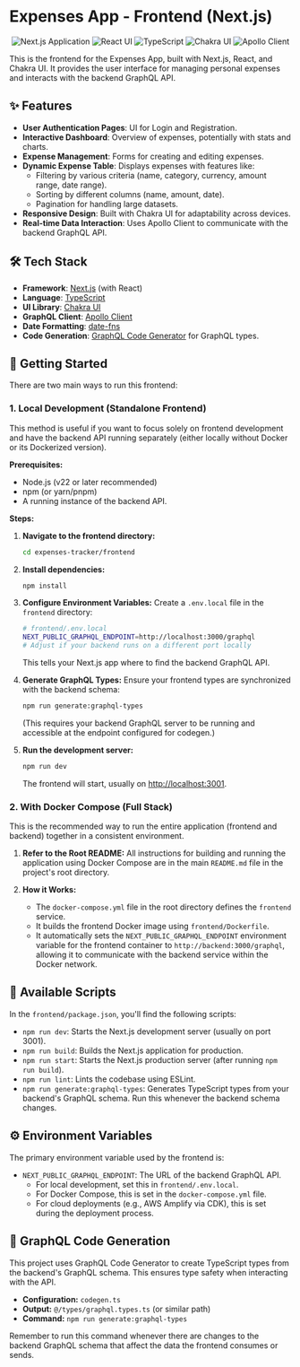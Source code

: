 # Expenses App - Frontend (Next.js)

<p align="center">
  <img src="https://img.shields.io/badge/Next.js-Application-black?style=for-the-badge&logo=next.js" alt="Next.js Application" />
  <img src="https://img.shields.io/badge/React-UI-61DAFB?style=for-the-badge&logo=react" alt="React UI" />
  <img src="https://img.shields.io/badge/TypeScript-Code-3178C6?style=for-the-badge&logo=typescript" alt="TypeScript" />
  <img src="https://img.shields.io/badge/Chakra%20UI-Styling-319795?style=for-the-badge&logo=chakraui" alt="Chakra UI" />
  <img src="https://img.shields.io/badge/Apollo%20Client-GraphQL-e535ab?style=for-the-badge&logo=apollographql" alt="Apollo Client" />
</p>

This is the frontend for the Expenses App, built with Next.js, React, and Chakra UI. It provides the user interface for managing personal expenses and interacts with the backend GraphQL API.

## ✨ Features

  * **User Authentication Pages**: UI for Login and Registration.
  * **Interactive Dashboard**: Overview of expenses, potentially with stats and charts.
  * **Expense Management**: Forms for creating and editing expenses.
  * **Dynamic Expense Table**: Displays expenses with features like:
      * Filtering by various criteria (name, category, currency, amount range, date range).
      * Sorting by different columns (name, amount, date).
      * Pagination for handling large datasets.
  * **Responsive Design**: Built with Chakra UI for adaptability across devices.
  * **Real-time Data Interaction**: Uses Apollo Client to communicate with the backend GraphQL API.

## 🛠️ Tech Stack

  * **Framework**: [Next.js](https://nextjs.org/) (with React)
  * **Language**: [TypeScript](https://www.typescriptlang.org/)
  * **UI Library**: [Chakra UI](https://chakra-ui.com/)
  * **GraphQL Client**: [Apollo Client](https://www.apollographql.com/docs/react/)
  * **Date Formatting**: [date-fns](https://date-fns.org/)
  * **Code Generation**: [GraphQL Code Generator](https://www.the-guild.dev/graphql/codegen) for GraphQL types.

## 🚀 Getting Started

There are two main ways to run this frontend:

### 1\. Local Development (Standalone Frontend)

This method is useful if you want to focus solely on frontend development and have the backend API running separately (either locally without Docker or its Dockerized version).

**Prerequisites:**

  * Node.js (v22 or later recommended)
  * npm (or yarn/pnpm)
  * A running instance of the backend API.

**Steps:**

1.  **Navigate to the frontend directory:**

    ```bash
    cd expenses-tracker/frontend
    ```

2.  **Install dependencies:**

    ```bash
    npm install
    ```

3.  **Configure Environment Variables:**
    Create a `.env.local` file in the `frontend` directory:

    ```bash
    # frontend/.env.local
    NEXT_PUBLIC_GRAPHQL_ENDPOINT=http://localhost:3000/graphql 
    # Adjust if your backend runs on a different port locally
    ```

    This tells your Next.js app where to find the backend GraphQL API.

4.  **Generate GraphQL Types:**
    Ensure your frontend types are synchronized with the backend schema:

    ```bash
    npm run generate:graphql-types
    ```

    (This requires your backend GraphQL server to be running and accessible at the endpoint configured for codegen.)

5.  **Run the development server:**

    ```bash
    npm run dev
    ```

    The frontend will start, usually on [http://localhost:3001](https://www.google.com/search?q=http://localhost:3001).

### 2\. With Docker Compose (Full Stack)

This is the recommended way to run the entire application (frontend and backend) together in a consistent environment.

1.  **Refer to the Root README:**
    All instructions for building and running the application using Docker Compose are in the main `README.md` file in the project's root directory.

2.  **How it Works:**

      * The `docker-compose.yml` file in the root directory defines the `frontend` service.
      * It builds the frontend Docker image using `frontend/Dockerfile`.
      * It automatically sets the `NEXT_PUBLIC_GRAPHQL_ENDPOINT` environment variable for the frontend container to `http://backend:3000/graphql`, allowing it to communicate with the backend service within the Docker network.

## 📜 Available Scripts

In the `frontend/package.json`, you'll find the following scripts:

  * `npm run dev`: Starts the Next.js development server (usually on port 3001).
  * `npm run build`: Builds the Next.js application for production.
  * `npm run start`: Starts the Next.js production server (after running `npm run build`).
  * `npm run lint`: Lints the codebase using ESLint.
  * `npm run generate:graphql-types`: Generates TypeScript types from your backend's GraphQL schema. Run this whenever the backend schema changes.

## ⚙️ Environment Variables

The primary environment variable used by the frontend is:

  * `NEXT_PUBLIC_GRAPHQL_ENDPOINT`: The URL of the backend GraphQL API.
      * For local development, set this in `frontend/.env.local`.
      * For Docker Compose, this is set in the `docker-compose.yml` file.
      * For cloud deployments (e.g., AWS Amplify via CDK), this is set during the deployment process.

## 🔄 GraphQL Code Generation

This project uses GraphQL Code Generator to create TypeScript types from the backend's GraphQL schema. This ensures type safety when interacting with the API.

  * **Configuration:** `codegen.ts`
  * **Output:** `@/types/graphql.types.ts` (or similar path)
  * **Command:** `npm run generate:graphql-types`

Remember to run this command whenever there are changes to the backend GraphQL schema that affect the data the frontend consumes or sends.
